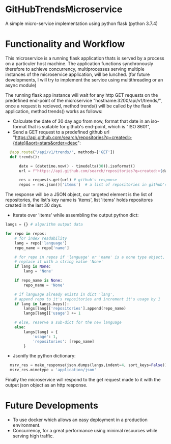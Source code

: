 # GitHubTrendsMicroservice
A simple micro-service implementation using python flask
(python 3.7.4)


# Functionality and Workflow

This microservice is a running flask application thats is served by a process on a particuler host machine. The application functions synchronously therefore to achieve concurrency, multiprocesses serving multiple instances of the microservice application, will be lunched. (for future developments, I will try to implement the service using multithreading or an async module)

The running flask app instance will wait for any http GET requests on the predefined end-point of the microservice "hostname:3200/api/v1/trends/", once a request is recieved, method trends() will be called by the flask application, method trends() works as follows:
  
  - Calculate the date of 30 day ago from now, format that date in an iso-format that is suitable for github's end-point, which is "ISO 8601",
  - Send a GET request to a predefined github url "https://api.github.com/search/repositories?q=created:>{date}&sort=stars&order=desc":
  ```python
    @app.route("/api/v1/trends/", methods=['GET'])
    def trends():

        date = (datetime.now() - timedelta(30)).isoformat()
        url = f"https://api.github.com/search/repositories?q=created:>{date}&sort=stars&order=desc"

        res = requests.get(url) # github's response
        repos = res.json()['items']  # a list of repositories in github's json response
  ```
The response will be a JSON object, our targeted element is the list of repositories, the list's key name is 'items', list 'items' holds repositores created in the last 30 days.
  - Iterate over 'items' while assembling the output python dict:
  ```python
  langs = {} # algorithm output data

  for repo in repos:
      # for index readability
      lang = repo['language']
      repo_name = repo['name']

      # for repo in repos if 'language' or 'name' is a none type object,
      # replace it with a string value 'None'
      if lang is None:
          lang = 'None'

      if repo_name is None:
          repo_name = 'None'

      # if language already exists in dict 'lang',
      # append repo to it's repositories and increment it's usage by 1
      if lang in langs.keys():
          langs[lang]['repositories'].append(repo_name)
          langs[lang]['usage'] += 1

      # else, reserve a sub-dict for the new language
      else:
          langs[lang] = {
              'usage': 1,
              'repositories': [repo_name]
          }
  ```
  - Jsonify the python dictionary:
  ```python
    msrv_res = make_response(json.dumps(langs,indent=4, sort_keys=False))
    msrv_res.mimetype = 'application/json'
  ```

Finally the microservice will respond to the get request made to it with the output json object as an http response.

# Future Developments

- To use docker which allows an easy deployment in a production environment.
- Concurrency, for a great performance using minimal resources while serving high traffic. 
